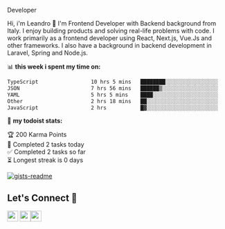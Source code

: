 Developer

Hi, i'm Leandro 👋
I'm Frontend Developer with Backend background from Italy. I enjoy building products and solving real-life problems with code. I work primarily as a frontend developer using React, Next.js, Vue.Js and other frameworks. I also have a background in backend development in Laravel, Spring and Node.js.

📊 **this week i spent my time on:**
<!--START_SECTION:waka-->

```txt
TypeScript                 10 hrs 5 mins   ████████░░░░░░░░░░░░░░░░░   32.32 %
JSON                       7 hrs 56 mins   ██████▒░░░░░░░░░░░░░░░░░░   25.43 %
YAML                       5 hrs 5 mins    ████░░░░░░░░░░░░░░░░░░░░░   16.30 %
Other                      2 hrs 18 mins   ██░░░░░░░░░░░░░░░░░░░░░░░   07.36 %
JavaScript                 2 hrs           █▓░░░░░░░░░░░░░░░░░░░░░░░   06.43 %
```

<!--END_SECTION:waka-->

🚧 **my todoist stats:**

<!-- TODO-IST:START -->
🏆  200 Karma Points           
🌸  Completed 2 tasks today           
✅  Completed 2 tasks so far           
⏳  Longest streak is 0 days
<!-- TODO-IST:END -->

[![gists-readme](https://gists-readme.yizack.com/api?user=leandrovitto&title=&n=10)](https://gist.github.com/leandrovitto)


## Let's Connect 🤝 

<a href="https://www.linkedin.com/in/leandrovitto/"><img src="https://cdn2.iconfinder.com/data/icons/social-media-2285/512/1_Linkedin_unofficial_colored_svg-128.png" width="25"></a>
<a href="https://www.youtube.com/codewavedev_"><img src="https://cdn1.iconfinder.com/data/icons/logotypes/32/youtube-1024.png" width="25"></a><a href="https://leandrovitto.com/"><img src="https://cdn1.iconfinder.com/data/icons/business-startup-14/60/Development-512.png" width="25"></a>